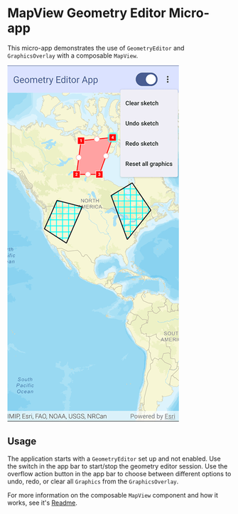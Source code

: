 # MapView Geometry Editor Micro-app

This micro-app demonstrates the use of `GeometryEditor` and `GraphicsOverlay` with a composable `MapView`.

![Screenshot](screenshot.png)

## Usage

The application starts with a `GeometryEditor` set up and not enabled. Use the switch in the app bar to start/stop the geometry editor session.
Use the overflow action button in the app bar to choose between different options to undo, redo, or clear all `Graphics` from the `GraphicsOverlay`.

For more information on the composable `MapView` component and how it works, see it's [Readme](../../toolkit/geoview-compose/README.md).
